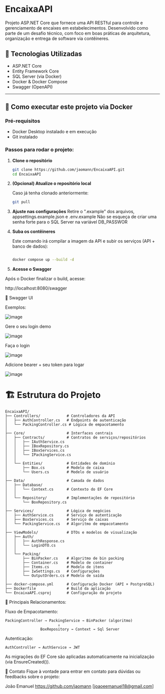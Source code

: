 # EncaixaAPI

Projeto ASP.NET Core que fornece uma API RESTful para controle e gerenciamento de encaixes em estabelecimentos. Desenvolvido como parte de um desafio técnico, com foco em boas práticas de arquitetura, organização e entrega de software via contêineres.

## 🔧 Tecnologias Utilizadas

- ASP.NET Core
- Entity Framework Core
- SQL Server (via Docker)
- Docker & Docker Compose
- Swagger (OpenAPI)

---

## 🚀 Como executar este projeto via Docker

### Pré-requisitos

- Docker Desktop instalado e em execução
- Git instalado

### Passos para rodar o projeto:

1. **Clone o repositório**

   ```bash
   git clone https://github.com/jaomann/EncaixaAPI.git
   cd EncaixaAPI

2. **(Opcional) Atualize o repositório local**

    Caso já tenha clonado anteriormente:
    ```bash
    git pull

3. **Ajuste nas configurações**
   Retire o ".example" dos arquivos, appsettings.example.json e .env.example
   Não se esqueça de criar uma senha forte para o SQL Server na variável DB_PASSWOR

3. **Suba os contêineres**

    Este comando irá compilar a imagem da API e subir os serviços (API + banco de dados):
    ```bash
    
    docker compose up --build -d

4. **Acesse o Swagger**

Após o Docker finalizar o build, acesse:

http://localhost:8080/swagger

📸 Swagger UI


Exemplos:


![image](https://github.com/user-attachments/assets/09d7f764-df3b-4636-aec1-d5885a889a6a)

Gere o seu login demo

![image](https://github.com/user-attachments/assets/0107e7d0-4883-4027-8d55-f6fa01353457)

Faça o login

![image](https://github.com/user-attachments/assets/108aa5ff-17fa-46e3-8ebc-542d12b7a2a6)

Adicione bearer + seu token para logar

![image](https://github.com/user-attachments/assets/3b270a6a-2cac-4d33-b099-d62ca2e589ac)



# 🏗️ Estrutura do Projeto

    EncaixaAPI/
    ├── Controllers/            # Controladores da API
    │   ├── AuthController.cs   # Endpoints de autenticação
    │   └── PackingController.cs # Lógica de empacotamento
    │
    ├── Core/                   # Interfaces centrais
    │   ├── Contracts/          # Contratos de serviços/repositórios
    │   │   ├── IAuthService.cs
    │   │   ├── IBoxRepository.cs
    │   │   ├── IBoxServices.cs
    │   │   └── IPackingService.cs
    │   │
    │   └── Entities/           # Entidades de domínio
    │       ├── Box.cs          # Modelo de caixa
    │       └── Users.cs        # Modelo de usuário
    │
    ├── Data/                   # Camada de dados
    │   ├── Database/
    │   │   └── Context.cs      # Contexto do EF Core
    │   │
    │   └── Repository/         # Implementações de repositório
    │       └── BoxRepository.cs
    │
    ├── Services/               # Lógica de negócios
    │   ├── AuthService.cs      # Serviço de autenticação
    │   ├── BoxServices.cs      # Serviço de caixas
    │   └── PackingService.cs   # Algoritmo de empacotamento
    │
    ├── ViewModels/             # DTOs e modelos de visualização
    │   ├── Auth/
    │   │   ├── AuthResponse.cs
    │   │   └── LoginDTO.cs
    │   │
    │   └── Packing/
    │       ├── BinPacker.cs    # Algoritmo de bin packing
    │       ├── Container.cs    # Modelo de container
    │       ├── Items.cs        # Modelo de itens
    │       ├── IwSettings.cs   # Configurações
    │       └── OutputOrders.cs # Modelo de saída
    │
    ├── docker-compose.yml      # Configuração Docker (API + PostgreSQL)
    ├── Dockerfile              # Build da aplicação
    └── EncaixaAPI.csproj       # Configuração do projeto


📌 Principais Relacionamentos:

  Fluxo de Empacotamento:

    PackingController → PackingService → BinPacker (algoritmo)
                            ↓
                    BoxRepository → Context → Sql Server
  Autenticação:
    
    AuthController → AuthService → JWT

As migrações do EF Core são aplicadas automaticamente na inicialização (via EnsureCreated()).

🤝 Contato
Fique à vontade para entrar em contato para dúvidas ou feedbacks sobre o projeto:

João Emanuel
https://github.com/jaomann
[joaoeemanuel18@gmail.com]
